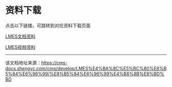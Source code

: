 # 资料下载

点击以下链接，可跳转到对应资料下载页面

[LMES文档资料](/cms/download/LMES二开资料/LMES二开文档)

[LMES视频资料](/cms/download/LMES二开资料/LMES二开视频)


---

该文档地址来源：https://cms-docs.shengyc.com/cms/develop/LMES%E4%BA%8C%E5%BC%80%E8%B5%84%E6%96%99/%E8%B5%84%E6%96%99%E4%B8%8B%E8%BD%BD